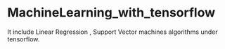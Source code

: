 # MachineLearning_with_tensorflow
It include Linear Regression , Support Vector machines algorithms under tensorflow.
